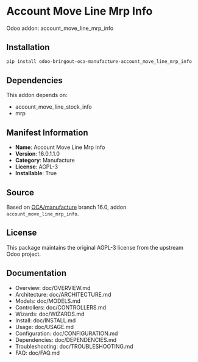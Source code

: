 # Account Move Line Mrp Info

Odoo addon: account_move_line_mrp_info

## Installation

```bash
pip install odoo-bringout-oca-manufacture-account_move_line_mrp_info
```

## Dependencies

This addon depends on:
- account_move_line_stock_info
- mrp

## Manifest Information

- **Name**: Account Move Line Mrp Info
- **Version**: 16.0.1.1.0
- **Category**: Manufacture
- **License**: AGPL-3
- **Installable**: True

## Source

Based on [OCA/manufacture](https://github.com/OCA/manufacture) branch 16.0, addon `account_move_line_mrp_info`.

## License

This package maintains the original AGPL-3 license from the upstream Odoo project.

## Documentation

- Overview: doc/OVERVIEW.md
- Architecture: doc/ARCHITECTURE.md
- Models: doc/MODELS.md
- Controllers: doc/CONTROLLERS.md
- Wizards: doc/WIZARDS.md
- Install: doc/INSTALL.md
- Usage: doc/USAGE.md
- Configuration: doc/CONFIGURATION.md
- Dependencies: doc/DEPENDENCIES.md
- Troubleshooting: doc/TROUBLESHOOTING.md
- FAQ: doc/FAQ.md

